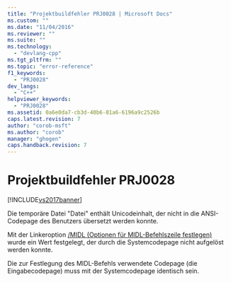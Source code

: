 ```yaml
---
title: "Projektbuildfehler PRJ0028 | Microsoft Docs"
ms.custom: ""
ms.date: "11/04/2016"
ms.reviewer: ""
ms.suite: ""
ms.technology: 
  - "devlang-cpp"
ms.tgt_pltfrm: ""
ms.topic: "error-reference"
f1_keywords: 
  - "PRJ0028"
dev_langs: 
  - "C++"
helpviewer_keywords: 
  - "PRJ0028"
ms.assetid: 0a6e0da7-cb3d-40b6-81a6-6196a9c2526b
caps.latest.revision: 7
author: "corob-msft"
ms.author: "corob"
manager: "ghogen"
caps.handback.revision: 7
---
```

# Projektbuildfehler PRJ0028
[!INCLUDE[vs2017banner](../../assembler/inline/includes/vs2017banner.md)]

Die temporäre Datei "Datei" enthält Unicodeinhalt, der nicht in die ANSI\-Codepage des Benutzers übersetzt werden konnte.  
  
 Mit der Linkeroption [\/MIDL \(Optionen für MIDL\-Befehlszeile festlegen\)](../../build/reference/midl-specify-midl-command-line-options.md) wurde ein Wert festgelegt, der durch die Systemcodepage nicht aufgelöst werden konnte.  
  
 Die zur Festlegung des MIDL\-Befehls verwendete Codepage \(die Eingabecodepage\) muss mit der Systemcodepage identisch sein.